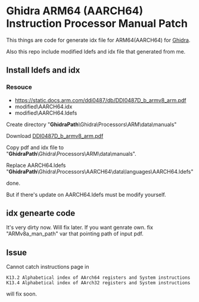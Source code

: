 Ghidra ARM64 (AARCH64) Instruction Processor Manual Patch
=================
This things are code for generate idx file for ARM64(AARCH64) for [Ghidra](https://github.com/NationalSecurityAgency/ghidra).

Also this repo include modified ldefs and idx file that generated from me.

Install ldefs and idx
-----------------
### Resouce
* https://static.docs.arm.com/ddi0487/db/DDI0487D_b_armv8_arm.pdf
* modified\AARCH64.idx
* modified\AARCH64.ldefs

Create directory "__GhidraPath__\Ghidra\Processors\ARM\data\manuals"

Download [DDI0487D_b_armv8_arm.pdf](https://static.docs.arm.com/ddi0487/db/DDI0487D_b_armv8_arm.pdf)

Copy pdf and idx file to "__GhidraPath__\Ghidra\Processors\ARM\data\manuals".

Replace AARCH64.ldefs "__GhidraPath__\Ghidra\Processors\AARCH64\data\languages\AARCH64.ldefs"

done.

But if there's update on AARCH64.ldefs must be modify yourself.

idx genearte code
-----------------
It's very dirty now. 
Will fix later. If you want genrate own. fix "ARMv8a_man_path" var that pointing path of input pdf.

Issue
-----------------
Cannot catch instructions page in 
```
K13.2 Alphabetical index of AArch64 registers and System instructions
K13.4 Alphabetical index of AArch32 registers and System instructions
```
will fix soon.
